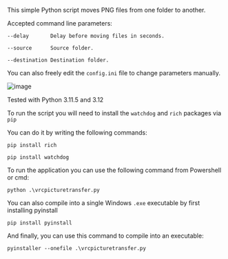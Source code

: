 This simple Python script moves PNG files from one folder to another.

Accepted command line parameters:

    --delay       Delay before moving files in seconds.
    
    --source      Source folder.
    
    --destination Destination folder.
    
You can also freely edit the `config.ini` file to change parameters manually.

![image](https://github.com/TheOkamoto/movevrcpngfile/assets/42682615/dade63b5-6d06-479c-b32e-5e2a8161c6f5)

Tested with Python 3.11.5 and 3.12

To run the script you will need to install the `watchdog` and `rich` packages via `pip`

You can do it by writing the following commands:

`pip install rich`

`pip install watchdog`

To run the application you can use the following command from Powershell or cmd:

`python .\vrcpicturetransfer.py`

You can also compile into a single Windows `.exe` executable by first installing pyinstall

`pip install pyinstall`

And finally, you can use this command to compile into an executable:

`pyinstaller --onefile .\vrcpicturetransfer.py`
